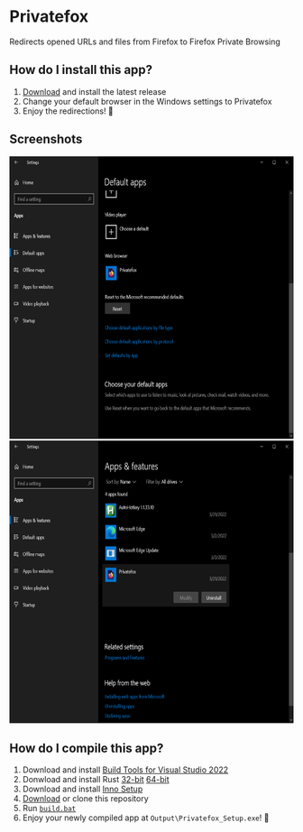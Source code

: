 # Privatefox
Redirects opened URLs and files from Firefox to Firefox Private Browsing

## How do I install this app?
1. [Download](https://github.com/PolicyPuma4/Privatefox/releases/latest/download/Privatefox_Setup.exe) and install the latest release
1. Change your default browser in the Windows settings to Privatefox
1. Enjoy the redirections! 🥳

## Screenshots
<img src="https://raw.githubusercontent.com/PolicyPuma4/Privatefox/main/Screenshots/Windows%20default%20app%20settings.png" height="501"><img src="https://raw.githubusercontent.com/PolicyPuma4/Privatefox/main/Screenshots/Windows%20uninstall%20settings.png" height="501">

## How do I compile this app?
1. Download and install [Build Tools for Visual Studio 2022](https://aka.ms/vs/17/release/vs_BuildTools.exe)
1. Donwload and install Rust [32-bit](https://static.rust-lang.org/rustup/dist/i686-pc-windows-msvc/rustup-init.exe) [64-bit](https://static.rust-lang.org/rustup/dist/x86_64-pc-windows-msvc/rustup-init.exe)
1. Download and install [Inno Setup](https://jrsoftware.org/download.php/is.exe)
1. [Download](https://github.com/PolicyPuma4/Privatefox/archive/main.zip) or clone this repository
1. Run [`build.bat`](https://github.com/PolicyPuma4/Privatefox/blob/main/build.bat)
1. Enjoy your newly compiled app at `Output\Privatefox_Setup.exe`! 🥳
